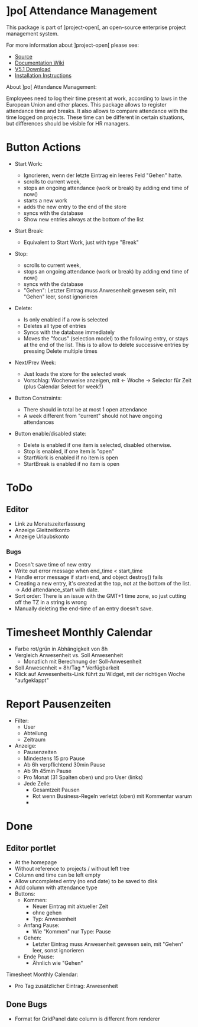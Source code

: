 # ]po[ Attendance Management
This package is part of ]project-open[, an open-source enterprise project management system.

For more information about ]project-open[ please see:
* [Source](https://www.github.com/project-open/intranet-attendance-management)
* [Documentation Wiki](https://www.project-open.com/en/)
* [V5.1 Download](https://sourceforge.net/projects/project-open/files/project-open/V5.1/)
* [Installation Instructions](https://www.project-open.com/en/list-installers)

About ]po[ Attendance Management:

Employees need to log their time present at work,
according to laws in the European Union and other places.
This package allows to register attendance time and breaks.
It also allows to compare attendance with the time logged
on projects. These time can be different in certain
situations, but differences should be visible for HR
managers.



# Button Actions

- Start Work:
	- Ignorieren, wenn der letzte Eintrag ein leeres Feld "Gehen" hatte.
	- scrolls to current week, 
	- stops an ongoing attendance (work or break)
	  by adding end time of now()
	- starts a new work
	- adds the new entry to the end of the store
	- syncs with the database
	- Show new entries always at the bottom of the list

- Start Break:
  	- Equivalent to Start Work, just with type "Break"

- Stop:
	- scrolls to current week, 
	- stops an ongoing attendance (work or break)
	  by adding end time of now()
	- syncs with the database
	- "Gehen": Letzter Eintrag muss Anwesenheit gewesen sein,
	  mit "Gehen" leer, sonst ignorieren

- Delete:
	- Is only enabled if a row is selected
	- Deletes all type of entries
	- Syncs with the database immediately
	- Moves the "focus" (selection model) to the following
	  entry, or stays at the end of the list.
	  This is to allow to delete successive
	  entries by pressing Delete multiple times

- Next/Prev Week:
	- Just loads the store for the selected week
	- Vorschlag: Wochenweise anzeigen, mit
	  <- Woche -> Selector für Zeit (plus Calendar
	  Select for week?)

- Button Constraints:
	- There should in total be at most 1 open attendance
	- A week different from "current" should not have
	  ongoing attendances

- Button enable/disabled state:
	- Delete is enabled if one item is selected,
	  disabled otherwise.
	- Stop is enabled, if one item is "open"
	- StartWork is enabled if no item is open
	- StartBreak is enabled if no item is open

ToDo
====


## Editor
- Link zu Monatszeiterfassung
- Anzeige Gleitzeitkonto
- Anzeige Urlaubskonto

### Bugs

- Doesn't save time of new entry
- Write out error message when end_time < start_time
- Handle error message if start=end, and object
  destroy() fails
- Creating a new entry, it's created at the top, not at
  the bottom of the list. -> Add attendance_start with date.
- Sort order:
  There is an issue with the GMT+1 time zone,
  so just cutting off the TZ in a string is wrong
- Manually deleting the end-time of an entry doesn't save.



Timesheet Monthly Calendar
==========================

- Farbe rot/grün in Abhängigkeit von 8h 
- Vergleich Anwesenheit vs. Soll Anwesenheit
	- Monatlich mit Berechnung der Soll-Anwesenheit
- Soll Anwesenheit = 8h/Tag * Verfügbarkeit
- Klick auf Anwesenheits-Link führt zu Widget, 
  mit der richtigen Woche "aufgeklappt"


Report Pausenzeiten
===================

- Filter:
	- User
	- Abteilung
	- Zeitraum
- Anzeige:
	- Pausenzeiten
	- Mindestens 15 pro Pause
	- Ab 6h verpflichtend 30min Pause
	- Ab 9h 45min Pause
	- Pro Monat (31 Spalten oben) und pro User (links)
	- Jede Zelle:
		- Gesamtzeit Pausen
		- Rot wenn Business-Regeln verletzt (oben)
		  mit Kommentar warum
		- 



Done
====


## Editor portlet
- At the homepage
- Without reference to projects / without left tree
- Column end time can be left empty
- Allow uncompleted entry (no end date) to be saved to disk
- Add column with attendance type
- Buttons:
	- Kommen:
		- Neuer Eintrag mit aktueller Zeit
		- ohne gehen
		- Typ: Anwesenheit
	- Anfang Pause:
		- Wie "Kommen" nur Type: Pause
	- Gehen:
		- Letzter Eintrag muss Anwesenheit gewesen sein, mit "Gehen" leer,
		  sonst ignorieren
	- Ende Pause:
		- Ähnlich wie "Gehen"


Timesheet Monthly Calendar:
- Pro Tag zusätzlicher Eintrag: Anwesenheit


## Done Bugs
- Format for GridPanel date column is different from renderer

